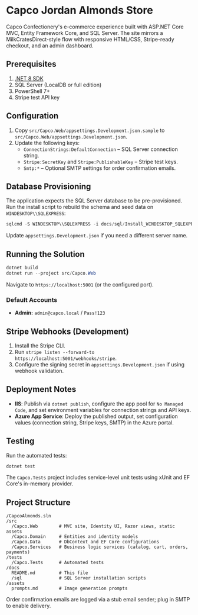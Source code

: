 # Capco Jordan Almonds Store

Capco Confectionery's e-commerce experience built with ASP.NET Core MVC, Entity Framework Core, and SQL Server. The site mirrors a MilkCratesDirect-style flow with responsive HTML/CSS, Stripe-ready checkout, and an admin dashboard.

## Prerequisites

1. [.NET 8 SDK](https://dotnet.microsoft.com/)
2. SQL Server (LocalDB or full edition)
3. PowerShell 7+
4. Stripe test API key

## Configuration

1. Copy `src/Capco.Web/appsettings.Development.json.sample` to `src/Capco.Web/appsettings.Development.json`.
2. Update the following keys:
   - `ConnectionStrings:DefaultConnection` – SQL Server connection string.
   - `Stripe:SecretKey` and `Stripe:PublishableKey` – Stripe test keys.
   - `Smtp:*` – Optional SMTP settings for order confirmation emails.

## Database Provisioning

The application expects the SQL Server database to be pre-provisioned. Run the install script to rebuild the schema and seed data on `WINDESKTOP\\SQLEXPRESS`:

```powershell
sqlcmd -S WINDESKTOP\\SQLEXPRESS -i docs/sql/Install_WINDESKTOP_SQLEXPRESS.sql
```

Update `appsettings.Development.json` if you need a different server name.

## Running the Solution

```powershell
dotnet build
dotnet run --project src/Capco.Web
```

Navigate to `https://localhost:5001` (or the configured port).

### Default Accounts

- **Admin:** `admin@capco.local` / `Pass!123`

## Stripe Webhooks (Development)

1. Install the Stripe CLI.
2. Run `stripe listen --forward-to https://localhost:5001/webhooks/stripe`.
3. Configure the signing secret in `appsettings.Development.json` if using webhook validation.

## Deployment Notes

- **IIS**: Publish via `dotnet publish`, configure the app pool for `No Managed Code`, and set environment variables for connection strings and API keys.
- **Azure App Service**: Deploy the published output, set configuration values (connection string, Stripe keys, SMTP) in the Azure portal.

## Testing

Run the automated tests:

```powershell
dotnet test
```

The `Capco.Tests` project includes service-level unit tests using xUnit and EF Core's in-memory provider.

## Project Structure

```
/CapcoAlmonds.sln
/src
  /Capco.Web        # MVC site, Identity UI, Razor views, static assets
  /Capco.Domain     # Entities and identity models
  /Capco.Data       # DbContext and EF Core configurations
  /Capco.Services   # Business logic services (catalog, cart, orders, payments)
/tests
  /Capco.Tests      # Automated tests
/docs
  README.md         # This file
  /sql              # SQL Server installation scripts
/assets
  prompts.md        # Image generation prompts
```

Order confirmation emails are logged via a stub email sender; plug in SMTP to enable delivery.
